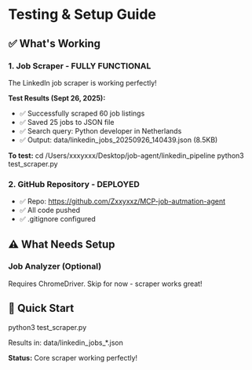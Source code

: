 # Testing & Setup Guide

## ✅ What's Working

### 1. Job Scraper - FULLY FUNCTIONAL
The LinkedIn job scraper is working perfectly!

**Test Results (Sept 26, 2025):**
- ✅ Successfully scraped 60 job listings  
- ✅ Saved 25 jobs to JSON file
- ✅ Search query: Python developer in Netherlands
- ✅ Output: data/linkedin_jobs_20250926_140439.json (8.5KB)

**To test:**
cd /Users/xxxyxxx/Desktop/job-agent/linkedin_pipeline
python3 test_scraper.py

### 2. GitHub Repository - DEPLOYED
- ✅ Repo: https://github.com/Zxxyxxz/MCP-job-autmation-agent
- ✅ All code pushed
- ✅ .gitignore configured

## ⚠️ What Needs Setup

### Job Analyzer (Optional)
Requires ChromeDriver. Skip for now - scraper works great!

## 🚀 Quick Start

python3 test_scraper.py

Results in: data/linkedin_jobs_*.json

**Status:** Core scraper working perfectly!
